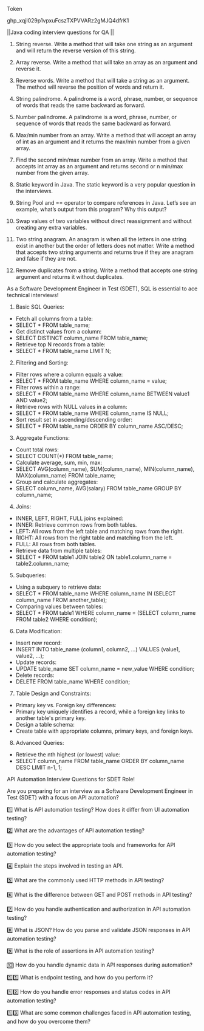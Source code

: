 Token

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


||Java coding interview questions for QA ||

1. String reverse. Write a method that will take one string as an argument and will return the reverse version of this string.

2. Array reverse. Write a method that will take an array as an argument and reverse it.

3. Reverse words. Write a method that will take a string as an argument. The method will reverse the position of words and return it.

4. String palindrome. A palindrome is a word, phrase, number, or sequence of words that reads the same backward as forward.

5. Number palindrome. A palindrome is a word, phrase, number, or sequence of words that reads the same backward as forward.

6. Max/min number from an array. Write a method that will accept an array of int as an argument and it returns the max/min number from a given array.

7. Find the second min/max number from an array. Write a method that accepts int array as an argument and returns second or n min/max number from the given array.

8. Static keyword in Java. The static keyword is a very popular question in the interviews.

9. String Pool and == operator to compare references in Java. Let’s see an example, what’s output from this program? Why this output?

10. Swap values of two variables without direct reassignment and without creating any extra variables.

11. Two string anagram. An anagram is when all the letters in one string exist in another but the order of letters does not matter. Write a method that accepts two string arguments and returns true if they are anagram and false if they are not.

12. Remove duplicates from a string. Write a method that accepts one string argument and returns it without duplicates.


As a Software Development Engineer in Test (SDET), SQL is essential to ace technical interviews!

1. Basic SQL Queries:
  - Fetch all columns from a table:
   - SELECT * FROM table_name;
  - Get distinct values from a column:
   - SELECT DISTINCT column_name FROM table_name;
  - Retrieve top N records from a table:
   - SELECT * FROM table_name LIMIT N;

2. Filtering and Sorting:
  - Filter rows where a column equals a value:
   - SELECT * FROM table_name WHERE column_name = value;
  - Filter rows within a range:
   - SELECT * FROM table_name WHERE column_name BETWEEN value1 AND value2;
  - Retrieve rows with NULL values in a column:
   - SELECT * FROM table_name WHERE column_name IS NULL;
  - Sort result set in ascending/descending order:
   - SELECT * FROM table_name ORDER BY column_name ASC/DESC;

3. Aggregate Functions:
  - Count total rows:
   - SELECT COUNT(*) FROM table_name;
  - Calculate average, sum, min, max:
   - SELECT AVG(column_name), SUM(column_name), MIN(column_name), MAX(column_name) FROM table_name;
  - Group and calculate aggregates:
   - SELECT column_name, AVG(salary) FROM table_name GROUP BY column_name;

4. Joins:
  - INNER, LEFT, RIGHT, FULL joins explained:
   - INNER: Retrieve common rows from both tables.
   - LEFT: All rows from the left table and matching rows from the right.
   - RIGHT: All rows from the right table and matching from the left.
   - FULL: All rows from both tables.
  - Retrieve data from multiple tables:
   - SELECT * FROM table1 JOIN table2 ON table1.column_name = table2.column_name;

5. Subqueries:
  - Using a subquery to retrieve data:
   - SELECT * FROM table_name WHERE column_name IN (SELECT column_name FROM another_table);
  - Comparing values between tables:
   - SELECT * FROM table1 WHERE column_name = (SELECT column_name FROM table2 WHERE condition);

6. Data Modification:
  - Insert new record:
   - INSERT INTO table_name (column1, column2, ...) VALUES (value1, value2, ...);
  - Update records:
   - UPDATE table_name SET column_name = new_value WHERE condition;
  - Delete records:
   - DELETE FROM table_name WHERE condition;

7. Table Design and Constraints:
  - Primary key vs. Foreign key differences:
   - Primary key uniquely identifies a record, while a foreign key links to another table's primary key.
  - Design a table schema:
   - Create table with appropriate columns, primary keys, and foreign keys.

8. Advanced Queries:
  - Retrieve the nth highest (or lowest) value:
   - SELECT column_name FROM table_name ORDER BY column_name DESC LIMIT n-1, 1;
   
   
API Automation Interview Questions for SDET Role!

Are you preparing for an interview as a Software Development Engineer in Test (SDET) with a focus on API automation?

1️⃣ What is API automation testing? How does it differ from UI automation testing?

2️⃣ What are the advantages of API automation testing?

3️⃣ How do you select the appropriate tools and frameworks for API automation testing?

4️⃣ Explain the steps involved in testing an API.

5️⃣ What are the commonly used HTTP methods in API testing?

6️⃣ What is the difference between GET and POST methods in API testing?

7️⃣ How do you handle authentication and authorization in API automation testing?

8️⃣ What is JSON? How do you parse and validate JSON responses in API automation testing?

9️⃣ What is the role of assertions in API automation testing?

🔟 How do you handle dynamic data in API responses during automation?

1️⃣1️⃣ What is endpoint testing, and how do you perform it?

1️⃣2️⃣ How do you handle error responses and status codes in API automation testing?

1️⃣3️⃣ What are some common challenges faced in API automation testing, and how do you overcome them?

